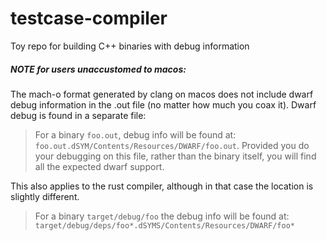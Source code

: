 # testcase-compiler
Toy repo for building C++ binaries with debug information

##### NOTE for users unaccustomed to macos:
The mach-o format generated by clang on macos does not include dwarf debug information in the .out file (no matter how much you coax it). Dwarf debug is found in a separate file:

> For a binary `foo.out`, debug info will be found at: `foo.out.dSYM/Contents/Resources/DWARF/foo.out`. Provided you do your debugging on this file, rather than the binary itself, you will find all the expected dwarf support.

This also applies to the rust compiler, although in that case the location is slightly different.

> For a binary `target/debug/foo` the debug info will be found at: `target/debug/deps/foo*.dSYMS/Contents/Resources/DWARF/foo*`
